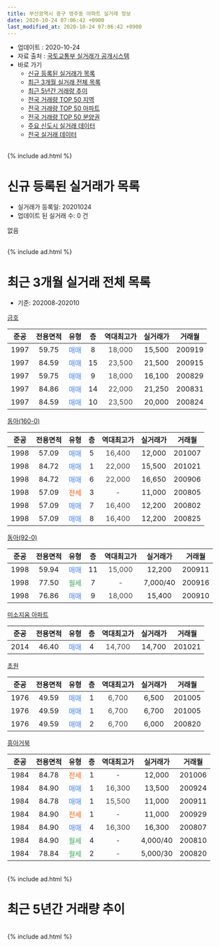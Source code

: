 ```yaml
---
title: 부산광역시 중구 영주동 아파트 실거래 정보
date: 2020-10-24 07:06:42 +0900
last_modified_at: 2020-10-24 07:06:42 +0900
---
```


* 업데이트 : 2020-10-24
* 자료 출처 : [국토교통부 실거래가 공개시스템](http://rt.molit.go.kr)
* 바로 가기
    * [신규 등록된 실거래가 목록](#신규-등록된-실거래가-목록)
    * [최근 3개월 실거래 전체 목록](#최근-3개월-실거래-전체-목록)
    * [최근 5년간 거래량 추이](#최근-5년간-거래량-추이)
    * [전국 거래량 TOP 50 지역](https://inasie.github.io/apt-trade-info/최근-3개월-전국에서-가장-거래가-많이-발생한-지역)
    * [전국 거래량 TOP 50 아파트](https://inasie.github.io/apt-trade-info/최근-3개월-전국에서-가장-거래가-많이-발생한-아파트)
    * [전국 거래량 TOP 50 분양권](https://inasie.github.io/apt-trade-info/최근-3개월-전국에서-가장-거래가-많이-발생한-분양권)
    * [주요 신도시 실거래 데이터](https://inasie.github.io/apt-trade-info/주요-신도시)
    * [전국 실거래 데이터](https://inasie.github.io/apt-trade-info/전국)
<br>
{% include ad.html %}
<br>

# 신규 등록된 실거래가 목록
* 실거래가 등록일: 20201024
* 업데이트 된 실거래 수: 0 건

없음

<br>
{% include ad.html %}
<br>

# 최근 3개월 실거래 전체 목록
* 기준: 202008-202010


[금호](https://search.naver.com/search.naver?query=%EB%B6%80%EC%82%B0%EA%B4%91%EC%97%AD%EC%8B%9C+%EC%A4%91%EA%B5%AC+%EC%98%81%EC%A3%BC%EB%8F%99+%EA%B8%88%ED%98%B8)

|준공|전용면적|유형|층|역대최고가|실거래가|거래월|
|:---:|:---:|:---:|:---:|:---:|:---:|:---:|
|1997|59.75|<span style="color:#4285f3">매매</span>|8|<span style="color:#444444">18,000</span>|15,500|200919|
|1997|84.59|<span style="color:#4285f3">매매</span>|15|<span style="color:#444444">23,500</span>|21,500|200915|
|1997|59.75|<span style="color:#4285f3">매매</span>|9|<span style="color:#444444">18,000</span>|16,100|200829|
|1997|84.86|<span style="color:#4285f3">매매</span>|14|<span style="color:#444444">22,000</span>|21,250|200831|
|1997|84.59|<span style="color:#4285f3">매매</span>|10|<span style="color:#444444">23,500</span>|20,000|200824|

[동아(160-0)](https://search.naver.com/search.naver?query=%EB%B6%80%EC%82%B0%EA%B4%91%EC%97%AD%EC%8B%9C+%EC%A4%91%EA%B5%AC+%EC%98%81%EC%A3%BC%EB%8F%99+%EB%8F%99%EC%95%84%28160-0%29)

|준공|전용면적|유형|층|역대최고가|실거래가|거래월|
|:---:|:---:|:---:|:---:|:---:|:---:|:---:|
|1998|57.09|<span style="color:#4285f3">매매</span>|5|<span style="color:#444444">16,400</span>|12,000|201007|
|1998|84.72|<span style="color:#4285f3">매매</span>|1|<span style="color:#444444">22,000</span>|15,500|201021|
|1998|84.72|<span style="color:#4285f3">매매</span>|6|<span style="color:#444444">22,000</span>|16,650|200906|
|1998|57.09|<span style="color:#ff5a00">전세</span>|3|<span style="color:#444444">-</span>|11,000|200805|
|1998|57.09|<span style="color:#4285f3">매매</span>|7|<span style="color:#444444">16,400</span>|12,200|200802|
|1998|57.09|<span style="color:#4285f3">매매</span>|8|<span style="color:#444444">16,400</span>|12,200|200825|

[동아(92-0)](https://search.naver.com/search.naver?query=%EB%B6%80%EC%82%B0%EA%B4%91%EC%97%AD%EC%8B%9C+%EC%A4%91%EA%B5%AC+%EC%98%81%EC%A3%BC%EB%8F%99+%EB%8F%99%EC%95%84%2892-0%29)

|준공|전용면적|유형|층|역대최고가|실거래가|거래월|
|:---:|:---:|:---:|:---:|:---:|:---:|:---:|
|1998|59.94|<span style="color:#4285f3">매매</span>|11|<span style="color:#444444">15,000</span>|12,200|200911|
|1998|77.50|<span style="color:#34a853">월세</span>|7|<span style="color:#444444">-</span>|7,000/40|200916|
|1998|76.86|<span style="color:#4285f3">매매</span>|9|<span style="color:#444444">18,000</span>|15,400|200910|

[미소지움 아파트](https://search.naver.com/search.naver?query=%EB%B6%80%EC%82%B0%EA%B4%91%EC%97%AD%EC%8B%9C+%EC%A4%91%EA%B5%AC+%EC%98%81%EC%A3%BC%EB%8F%99+%EB%AF%B8%EC%86%8C%EC%A7%80%EC%9B%80+%EC%95%84%ED%8C%8C%ED%8A%B8)

|준공|전용면적|유형|층|역대최고가|실거래가|거래월|
|:---:|:---:|:---:|:---:|:---:|:---:|:---:|
|2014|46.40|<span style="color:#4285f3">매매</span>|4|<span style="color:#444444">14,700</span>|14,700|201021|

[초원](https://search.naver.com/search.naver?query=%EB%B6%80%EC%82%B0%EA%B4%91%EC%97%AD%EC%8B%9C+%EC%A4%91%EA%B5%AC+%EC%98%81%EC%A3%BC%EB%8F%99+%EC%B4%88%EC%9B%90)

|준공|전용면적|유형|층|역대최고가|실거래가|거래월|
|:---:|:---:|:---:|:---:|:---:|:---:|:---:|
|1976|49.59|<span style="color:#4285f3">매매</span>|1|<span style="color:#444444">6,700</span>|6,500|201005|
|1976|49.59|<span style="color:#4285f3">매매</span>|1|<span style="color:#444444">6,700</span>|6,700|201005|
|1976|49.59|<span style="color:#4285f3">매매</span>|2|<span style="color:#444444">6,700</span>|6,000|200820|

[흥아거북](https://search.naver.com/search.naver?query=%EB%B6%80%EC%82%B0%EA%B4%91%EC%97%AD%EC%8B%9C+%EC%A4%91%EA%B5%AC+%EC%98%81%EC%A3%BC%EB%8F%99+%ED%9D%A5%EC%95%84%EA%B1%B0%EB%B6%81)

|준공|전용면적|유형|층|역대최고가|실거래가|거래월|
|:---:|:---:|:---:|:---:|:---:|:---:|:---:|
|1984|84.78|<span style="color:#ff5a00">전세</span>|1|<span style="color:#444444">-</span>|12,000|201006|
|1984|84.90|<span style="color:#4285f3">매매</span>|1|<span style="color:#444444">16,300</span>|13,500|200924|
|1984|84.78|<span style="color:#4285f3">매매</span>|1|<span style="color:#444444">15,500</span>|11,000|200911|
|1984|84.90|<span style="color:#ff5a00">전세</span>|1|<span style="color:#444444">-</span>|11,000|200929|
|1984|84.90|<span style="color:#4285f3">매매</span>|4|<span style="color:#444444">16,300</span>|16,300|200807|
|1984|84.90|<span style="color:#34a853">월세</span>|4|<span style="color:#444444">-</span>|4,000/40|200810|
|1984|78.84|<span style="color:#34a853">월세</span>|2|<span style="color:#444444">-</span>|5,000/30|200820|


<br>
{% include ad.html %}
<br>

# 최근 5년간 거래량 추이


<div style="width:100%;">
    <canvas id="deal_progress" height="200"></canvas>
</div>

<script>
new Chart(document.getElementById("deal_progress"), {
    type: 'line',
    data: {
        labels: ['201510','201511','201512','201601','201602','201603','201604','201605','201606','201607','201608','201609','201610','201611','201612','201701','201702','201703','201704','201705','201706','201707','201708','201709','201710','201711','201712','201801','201802','201803','201804','201805','201806','201807','201808','201809','201810','201811','201812','201901','201902','201903','201904','201905','201906','201907','201908','201909','201910','201911','201912','202001','202002','202003','202004','202005','202006','202007','202008','202009','202010'],
        datasets: [{
            label: '매매',
            pointRadius: 1,
            data: [14, 5, 6, 5, 7, 12, 11, 4, 9, 4, 6, 5, 13, 6, 20, 2, 6, 9, 10, 9, 11, 5, 6, 6, 4, 5, 3, 7, 7, 10, 5, 9, 5, 3, 1, 4, 7, 4, 0, 7, 5, 6, 5, 5, 3, 5, 4, 7, 8, 7, 5, 3, 8, 11, 5, 6, 7, 6, 7, 7, 5],
            borderColor: "rgba(255, 201, 14, 1)",
            backgroundColor: "rgba(255, 201, 14, 0.5)",
            fill: false,
            lineTension: 0
        },{
            label: '전월세',
            pointRadius: 1,
            data: [3, 3, 5, 3, 0, 4, 4, 4, 0, 3, 2, 1, 5, 1, 4, 5, 5, 6, 3, 3, 2, 2, 1, 2, 5, 0, 1, 5, 2, 3, 4, 4, 2, 3, 2, 3, 5, 5, 1, 8, 3, 6, 5, 4, 2, 3, 4, 1, 2, 1, 1, 1, 4, 0, 3, 2, 2, 2, 3, 2, 1],
            borderColor: "rgba(0, 141, 185, 1)",
            backgroundColor: "rgba(0, 141, 185, 0.5)",
            fill: false,
            lineTension: 0
        }
        ]
    },
    options: {
        responsive: true,
        title: {
            display: false
        },
        tooltips: {
            mode: 'index',
            intersect: false
        },
        hover: {
            mode: 'nearest',
            intersect: true
        },
        scales: {
            xAxes: [{
                display: true,
                scaleLabel: {
                    display: true,
                    labelString: '년/월'
                }
            }],
            yAxes: [{
                display: true,
                ticks: {
                    suggestedMin: 0,
                },
                scaleLabel: {
                    display: true,
                    labelString: '실거래 수'
                }
            }]
        }
    }
});

</script>


<br>
{% include ad.html %}
<br>

